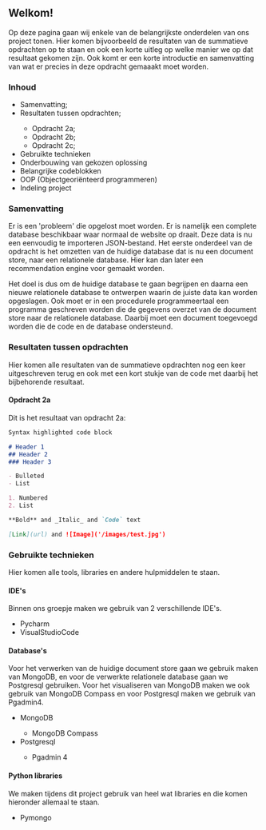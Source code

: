 ## Welkom!

Op deze pagina gaan wij enkele van de belangrijkste onderdelen van ons project tonen. Hier komen bijvoorbeeld de resultaten van de summatieve opdrachten op te staan en ook een korte uitleg op welke manier we op dat resultaat gekomen zijn. Ook komt er een korte introductie en samenvatting van wat er precies in deze opdracht gemaaakt moet worden.

### Inhoud
<ul>
  <li>Samenvatting;</li>
  <li>Resultaten tussen opdrachten;</li>
    <ul>
      <li>Opdracht 2a;</li>
      <li>Opdracht 2b;</li>
      <li>Opdracht 2c;</li>
    </ul>
  <li>Gebruikte technieken</li>
  <li>Onderbouwing van gekozen oplossing</li>
  <li>Belangrijke codeblokken</li>
  <li>OOP (Objectgeoriënteerd programmeren)</li>
  <li>Indeling project</li>
</ul>

### Samenvatting

Er is een 'probleem' die opgelost moet worden. Er is namelijk een complete database beschikbaar waar normaal de website op draait. Deze data is nu een eenvoudig te importeren JSON-bestand. Het eerste onderdeel van de opdracht is het omzetten van de huidige database dat is nu een document store, naar een relationele database. Hier kan dan later een recommendation engine voor gemaakt worden.

Het doel is dus om de huidige database te gaan begrijpen en daarna een nieuwe relationele database te ontwerpen waarin de juiste data kan worden opgeslagen. Ook moet er in een procedurele programmeertaal een programma geschreven worden die de gegevens overzet van de document store naar de relationele database. Daarbij moet een document toegevoegd worden die de code en de database ondersteund.

### Resultaten tussen opdrachten

Hier komen alle resultaten van de summatieve opdrachten nog een keer uitgeschreven terug en ook met een kort stukje van de code met daarbij het bijbehorende resultaat.

#### Opdracht 2a
  Dit is het resultaat van opdracht 2a:

  ```markdown
  Syntax highlighted code block

  # Header 1
  ## Header 2
  ### Header 3

  - Bulleted
  - List

  1. Numbered
  2. List

  **Bold** and _Italic_ and `Code` text

  [Link](url) and ![Image]('/images/test.jpg')
  ```

### Gebruikte technieken
Hier komen alle tools, libraries en andere hulpmiddelen te staan.

#### IDE's
Binnen ons groepje maken we gebruik van 2 verschillende IDE's.
<ul>
  <li>Pycharm</li>
  <li>VisualStudioCode</li>
</ul>

#### Database's
Voor het verwerken van de huidige document store gaan we gebruik maken van MongoDB, en voor de verwerkte relationele database gaan we Postgresql gebruiken. Voor het visualiseren van MongoDB maken we ook gebruik van MongoDB Compass en voor Postgresql maken we gebruik van Pgadmin4.

<ul>
  <li>MongoDB</li>
  <ul>
    <li>MongoDB Compass</li>
  </ul>
  <li>Postgresql</li>
  <ul>
    <li>Pgadmin 4</li>
  </ul>
</ul>

#### Python libraries
We maken tijdens dit project gebruik van heel wat libraries en die komen hieronder allemaal te staan.

<ul>
  <li>Pymongo</li>
</ul>
